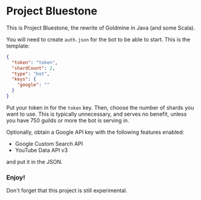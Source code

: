 # Project Bluestone

This is Project Bluestone, the rewrite of Goldmine in Java (and some Scala).

You will need to create `auth.json` for the bot to be able to start.
This is the template:
```json
{
  "token": "token",
  "shardCount": 2,
  "type": "bot",
  "keys": {
    "google": ""
  }
}
```
Put your token in for the `token` key.
Then, choose the number of shards you want to use.
This is typically unnecessary, and serves no benefit,
unless you have 750 guilds or more the bot is serving in.

Optionally, obtain a Google API key with the following features enabled:
 - Google Custom Search API
 - YouTube Data API v3

and put it in the JSON.

### Enjoy!
Don't forget that this project is still experimental.
